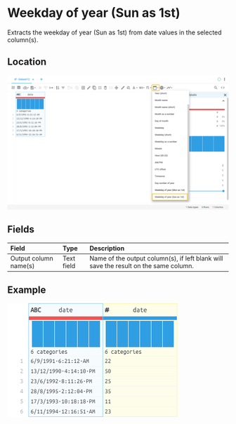 # Weekday of year (Sun as 1st)
Extracts the weekday of year (Sun as 1st) from date values in the selected column(s).
## Location
![Weekday of year (Sun as 1st) on the interface](../../docs/screenshots/location/date_extract_weekNumberS.png)
## Fields
| Field | Type | Description |
| :--- | :--- | :--- |
| Output column name(s) | Text field | Name of the output column(s), if left blank will save the result on the same column. |
## Example
![Weekday of year (Sun as 1st) example](../../docs/screenshots/table/date_extract_weekNumberS.png)